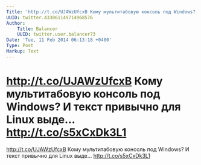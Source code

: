 ```yaml
---
Title: 'http://t.co/UJAWzUfcxB Кому мультитабовую консоль под Windows? И текст привычно для Linux выде… http://t.co/s5xCxDk3L1'
UUID: twitter.433061149714968576
Author:
    Title: Balancer
    UUID: twitter.user.balancer73
Date: 'Tue, 11 Feb 2014 06:13:18 +0400'
Type: Post
Markup: Text
---
```


# http://t.co/UJAWzUfcxB Кому мультитабовую консоль под Windows? И текст привычно для Linux выде… http://t.co/s5xCxDk3L1

http://t.co/UJAWzUfcxB
Кому мультитабовую консоль под Windows? И текст привычно для
Linux выде… http://t.co/s5xCxDk3L1